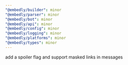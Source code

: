 ```yaml
---
"@embedly/builder": minor
"@embedly/parser": minor
"@embedly/bot": minor
"@embedly/api": minor
"@embedly/config": minor
"@embedly/logging": minor
"@embedly/platforms": minor
"@embedly/types": minor
---
```


add a spoiler flag and support masked links in messages
